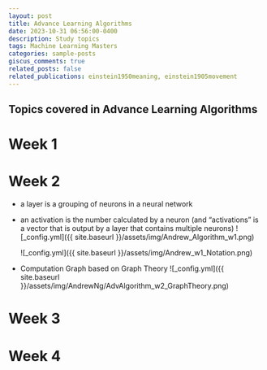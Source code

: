 ```yaml
---
layout: post
title: Advance Learning Algorithms
date: 2023-10-31 06:56:00-0400
description: Study topics
tags: Machine Learning Masters
categories: sample-posts
giscus_comments: true
related_posts: false
related_publications: einstein1950meaning, einstein1905movement
---
```


## Topics covered in Advance Learning Algorithms

# Week 1

# Week 2
  * a layer is a grouping of neurons in a neural network
  * an activation is the number calculated by a neuron (and “activations” is a vector that is output by a layer that contains multiple neurons)
    ![_config.yml]({{ site.baseurl }}/assets/img/Andrew_Algorithm_w1.png)

    ![_config.yml]({{ site.baseurl }}/assets/img/Andrew_w1_Notation.png)

  * Computation Graph based on Graph Theory
    ![_config.yml]({{ site.baseurl }}/assets/img/AndrewNg/AdvAlgorithm_w2_GraphTheory.png)
# Week 3


# Week 4


